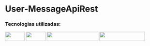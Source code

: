 # User-MessageApiRest
### Tecnologias utilizadas: 
<img width="65" height="30" src ="https://img.shields.io/badge/C%23-239120?style=for-the-badge&logo=c-sharp&logoColor=white" />  <img width="65" height="30" src ="https://img.shields.io/badge/.NET-5C2D91?style=for-the-badge&logo=.net&logoColor=white" /> 
<img width="170" height="30" src ="https://img.shields.io/badge/Microsoft_SQL_Server-CC2927?style=for-the-badge&logo=microsoft-sql-server&logoColor=white" /> 
<img width="150" height="30" src= "https://img.shields.io/badge/Visual_Studio-5C2D91?style=for-the-badge&logo=visual%20studio&logoColor=white" />
